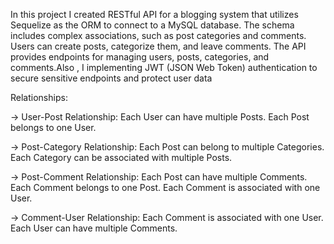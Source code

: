 In this project I created RESTful API for a blogging system that utilizes Sequelize as the ORM to connect to a MySQL database.
The schema includes complex associations, such as post categories and comments.
Users can create posts, categorize them, and leave comments. The API provides endpoints for managing users, posts, categories, and 
comments.Also , I implementing JWT (JSON Web Token) authentication to secure sensitive endpoints and protect user data

Relationships:

-> User-Post Relationship:
Each User can have multiple Posts.
Each Post belongs to one User.

-> Post-Category Relationship:
Each Post can belong to multiple Categories.
Each Category can be associated with multiple Posts.

-> Post-Comment Relationship:
Each Post can have multiple Comments.
Each Comment belongs to one Post.
Each Comment is associated with one User.

-> Comment-User Relationship:
Each Comment is associated with one User.
Each User can have multiple Comments.